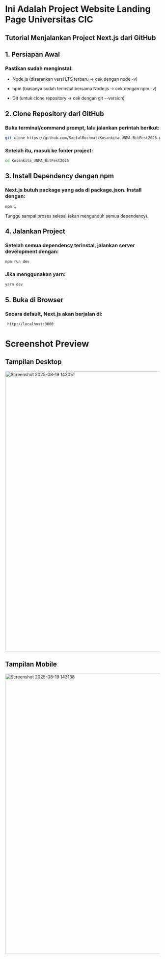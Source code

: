 # Ini Adalah Project Website Landing Page Universitas CIC
## Tutorial Menjalankan Project Next.js dari GitHub
## 1. Persiapan Awal

### Pastikan sudah menginstal:

- Node.js (disarankan versi LTS terbaru → cek dengan node -v)

- npm (biasanya sudah terinstal bersama Node.js → cek dengan npm -v)

- Git (untuk clone repository → cek dengan git --version)

## 2. Clone Repository dari GitHub

### Buka terminal/command prompt, lalu jalankan perintah berikut:

```bash
git clone https://github.com/SaefulRochmat/Kosankita_UNMA_BitFest2025.git
```

### Setelah itu, masuk ke folder project:

```bash
cd Kosankita_UNMA_BitFest2025
```

## 3. Install Dependency dengan npm

### Next.js butuh package yang ada di package.json. Install dengan:

```bash
npm i
```
Tunggu sampai proses selesai (akan mengunduh semua dependency).

## 4. Jalankan Project

### Setelah semua dependency terinstal, jalankan server development dengan:

```bash
npm run dev
```

### Jika menggunakan yarn:

```bash
yarn dev
```

## 5. Buka di Browser

### Secara default, Next.js akan berjalan di:

```bash
 http://localhost:3000
```


# Screenshot Preview
## Tampilan Desktop
<img width="1920" height="911" alt="Screenshot 2025-08-19 142051" src="https://github.com/user-attachments/assets/54b559a7-935f-41f9-b835-7d0dc853d85b" />

## Tampilan Mobile
<img width="1920" height="911" alt="Screenshot 2025-08-19 143138" src="https://github.com/user-attachments/assets/d85dcc6c-1dad-4b1e-8b0d-93c71485a5e2" />

